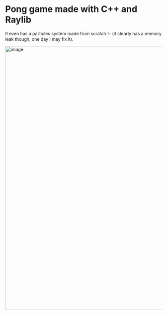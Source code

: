 # Pong game made with C++ and Raylib
It even has a particles system made from scratch ✨ (it clearly has a memory leak though, one day I may fix it).

<img width="1508" height="848" alt="image" src="https://github.com/user-attachments/assets/bf2a010d-901a-49f4-a19f-86842585b94a" />
